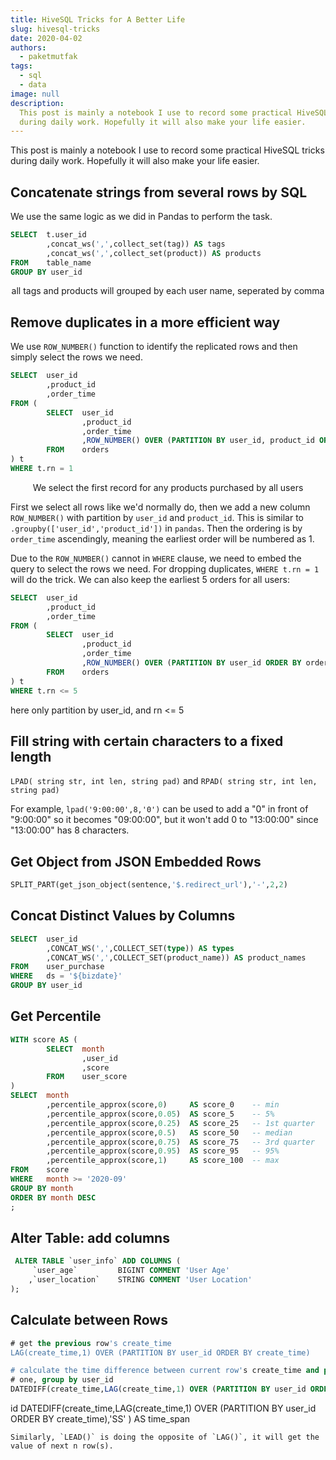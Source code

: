 ```yaml
---
title: HiveSQL Tricks for A Better Life
slug: hivesql-tricks
date: 2020-04-02
authors:
  - paketmutfak
tags:
  - sql
  - data
image: null
description:
  This post is mainly a notebook I use to record some practical HiveSQL tricks
  during daily work. Hopefully it will also make your life easier.
---
```


This post is mainly a notebook I use to record some practical HiveSQL tricks
during daily work. Hopefully it will also make your life easier.

<!-- more -->

## Concatenate strings from several rows by SQL

We use the same logic as we did in Pandas to perform the task.

```SQL
SELECT  t.user_id
        ,concat_ws(',',collect_set(tag)) AS tags
        ,concat_ws(',',collect_set(product)) AS products
FROM    table_name
GROUP BY user_id
```

<center>all tags and products will grouped by each user name, seperated by comma</center>

## Remove duplicates in a more efficient way

We use `ROW_NUMBER()` function to identify the replicated rows and then simply
select the rows we need.

```SQL
SELECT	user_id
        ,product_id
        ,order_time
FROM (
        SELECT	user_id
                ,product_id
                ,order_time
                ,ROW_NUMBER() OVER (PARTITION BY user_id, product_id ORDER BY order_time ASC) AS rn
        FROM    orders
) t
WHERE t.rn = 1
```

<center>We select the first record for any products purchased by all users</center>

First we select all rows like we'd normally do, then we add a new column
`ROW_NUMBER()` with partition by `user_id` and `product_id`. This is similar to
`.groupby(['user_id','product_id'])` in `pandas`. Then the ordering is by
`order_time` ascendingly, meaning the earliest order will be numbered as 1.

Due to the `ROW_NUMBER()` cannot in `WHERE` clause, we need to embed the query
to select the rows we need. For dropping duplicates, `WHERE t.rn = 1` will do
the trick. We can also keep the earliest 5 orders for all users:

```SQL
SELECT	user_id
        ,product_id
        ,order_time
FROM (
        SELECT	user_id
                ,product_id
                ,order_time
                ,ROW_NUMBER() OVER (PARTITION BY user_id ORDER BY order_time ASC) AS rn
        FROM    orders
) t
WHERE t.rn <= 5
```

here only partition by user_id, and rn <= 5

## Fill string with certain characters to a fixed length

`LPAD( string str, int len, string pad)` and
`RPAD( string str, int len, string pad)`

For example, `lpad('9:00:00',8,'0')` can be used to add a "0" in front of
"9:00:00" so it becomes "09:00:00", but it won't add 0 to "13:00:00" since
"13:00:00" has 8 characters.

## Get Object from JSON Embedded Rows

```SQL
SPLIT_PART(get_json_object(sentence,'$.redirect_url'),'-',2,2)
```

## Concat Distinct Values by Columns

```SQL
SELECT  user_id
        ,CONCAT_WS(',',COLLECT_SET(type)) AS types
        ,CONCAT_WS(',',COLLECT_SET(product_name)) AS product_names
FROM    user_purchase
WHERE   ds = '${bizdate}'
GROUP BY user_id
```

## Get Percentile

```SQL
WITH score AS (
        SELECT  month
                ,user_id
                ,score
        FROM    user_score
)
SELECT  month
        ,percentile_approx(score,0)     AS score_0    -- min
        ,percentile_approx(score,0.05)  AS score_5    -- 5%
        ,percentile_approx(score,0.25)  AS score_25   -- 1st quarter
        ,percentile_approx(score,0.5)   AS score_50   -- median
        ,percentile_approx(score,0.75)  AS score_75   -- 3rd quarter
        ,percentile_approx(score,0.95)  AS score_95   -- 95%
        ,percentile_approx(score,1)     AS score_100  -- max
FROM    score
WHERE   month >= '2020-09'
GROUP BY month
ORDER BY month DESC
;
```

## Alter Table: add columns

```SQL
 ALTER TABLE `user_info` ADD COLUMNS (
     `user_age`         BIGINT COMMENT 'User Age'
    ,`user_location`    STRING COMMENT 'User Location'
);
```

## Calculate between Rows

```SQL
# get the previous row's create_time
LAG(create_time,1) OVER (PARTITION BY user_id ORDER BY create_time)

# calculate the time difference between current row's create_time and previous
# one, group by user_id
DATEDIFF(create_time,LAG(create_time,1) OVER (PARTITION BY user_id ORDER BY create_time),'SS' ) AS time_span
```

id DATEDIFF(create_time,LAG(create_time,1) OVER (PARTITION BY user_id ORDER BY
create_time),'SS' ) AS time_span

```
Similarly, `LEAD()` is doing the opposite of `LAG()`, it will get the value of next n row(s).
```

